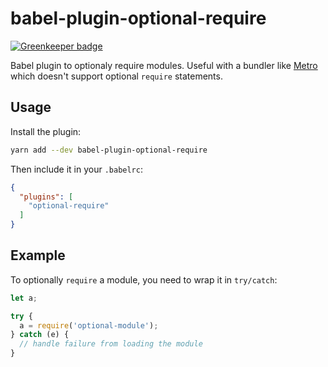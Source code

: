 # babel-plugin-optional-require

[![Greenkeeper badge](https://badges.greenkeeper.io/satya164/babel-plugin-optional-require.svg)](https://greenkeeper.io/)

Babel plugin to optionaly require modules. Useful with a bundler like [Metro](https://github.com/facebook/metro) which doesn't support optional `require` statements.

## Usage

Install the plugin:

```sh
yarn add --dev babel-plugin-optional-require
```

Then include it in your `.babelrc`:

```json
{
  "plugins": [
    "optional-require"
  ]
}
```

## Example

To optionally `require` a module, you need to wrap it in `try/catch`:

```js
let a;

try {
  a = require('optional-module');
} catch (e) {
  // handle failure from loading the module
}
```

